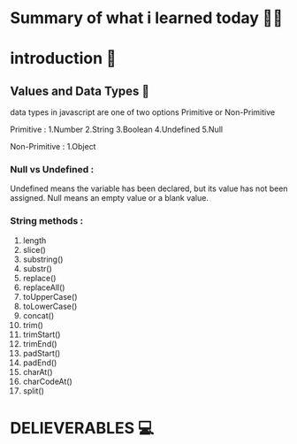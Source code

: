 # Summary of what i learned today 🧑‍🏫

# introduction 📢

## Values and Data Types 🚩
data types in javascript are one of two options Primitive  or Non-Primitive 

Primitive :
1.Number
2.String
3.Boolean
4.Undefined
5.Null

Non-Primitive :
1.Object

### Null vs Undefined :
Undefined means the variable has been declared, but its value has not been assigned. Null means an empty value or a blank value.


### String methods :

1. length
2. slice()
3. substring()
4. substr()
5. replace()
6. replaceAll()
7. toUpperCase()
8. toLowerCase()
9. concat()
10. trim()
11. trimStart()
12. trimEnd()
13. padStart()
14. padEnd()
15. charAt()
16. charCodeAt()
17. split()


# DELIEVERABLES	💻

